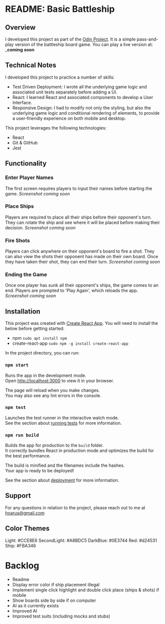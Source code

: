 # README: Basic Battleship

## Overview
I developed this project as part of the [Odin Project](https://www.theodinproject.com/lessons/javascript-battleship). It is a simple pass-and-play version of the battleship board game. You can play a live version at: _____coming soon____

## Technical Notes
I developed this project to practice a number of skills:
- Test Driven Deployment: I wrote all the underlying game logic and associated unit tests separately before adding a UI.
- React: I learned React and associated components to develop a User Interface.
- Responsive Design: I had to modify not only the styling, but also the underlying game logic and conditional rendering of elements, to provide a user-friendly experience on both mobile and desktop.

This project leverages the following technologies:
- React
- Git & GitHub
- Jest

## Functionality

### Enter Player Names
The first screen requires players to input their names before starting the game.
_Screenshot coming soon_

### Place Ships
Players are required to place all their ships before their opponent's turn. They can rotate the ship and see where it will be placed before making their decision. 
_Screenshot coming soon_

### Fire Shots
Players can click anywhere on their opponent's board to fire a shot. They can also view the shots their opponent has made on their own board. Once they have taken their shot, they can end their turn.
_Screenshot coming soon_

### Ending the Game
Once one player has sunk all their opponent's ships, the game comes to an end. Players are prompted to 'Play Again', which reloads the app.
_Screenshot coming soon_

## Installation
This project was created with [Create React App](https://github.com/facebook/create-react-app).
You will need to install the below before getting started:
- npm `sudo apt install npm`
- create-react-app `sudo npm -g install create-react-app`

In the project directory, you can run:

### `npm start`

Runs the app in the development mode.\
Open [http://localhost:3000](http://localhost:3000) to view it in your browser.

The page will reload when you make changes.\
You may also see any lint errors in the console.

### `npm test`

Launches the test runner in the interactive watch mode.\
See the section about [running tests](https://facebook.github.io/create-react-app/docs/running-tests) for more information.

### `npm run build`

Builds the app for production to the `build` folder.\
It correctly bundles React in production mode and optimizes the build for the best performance.

The build is minified and the filenames include the hashes.\
Your app is ready to be deployed!

See the section about [deployment](https://facebook.github.io/create-react-app/docs/deployment) for more information.

## Support
For any questions in relation to the project, please reach out to me at [hoarus@gmail.com](mailto:hoarus@gmail.com)


## Color Themes

Light: #CCE8E6
SecondLight: #A8BDC5
DarkBlue: #0E3744
Red: #d24531
Ship: #FBA346

# Backlog
- Readme
- Display error color if ship placement illegal
- Implement single click highlight and double click place (ships & shots) if mobile
- Show boards side by side if on computer
- AI as it currently exists
- Improved AI
- Improved test suits (including mocks and stubs)



